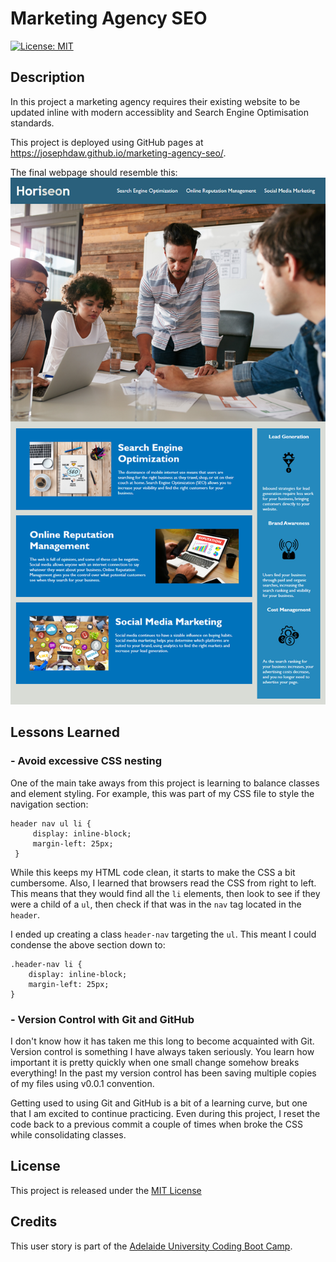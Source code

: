 # Marketing Agency SEO

[![License: MIT](https://img.shields.io/badge/License-MIT-yellow.svg)](https://opensource.org/licenses/MIT)

## Description
In this project a marketing agency requires their existing website to be updated inline with modern accessiblity and Search Engine Optimisation standards.

This project is deployed using GitHub pages at https://josephdaw.github.io/marketing-agency-seo/. 

The final webpage should resemble this: ![Page Mockup](assets/images/01-html-css-git-homework-demo.png)

## Lessons Learned
### - Avoid excessive CSS nesting
One of the main take aways from this project is learning to balance classes and element styling. For example, this was part of my CSS file to style the navigation section:
```
header nav ul li {
     display: inline-block;
     margin-left: 25px;
 }
 ```
 While this keeps my HTML code clean, it starts to make the CSS a bit cumbersome. Also, I learned that browsers read the CSS from right to left. This means that they would find all the `li` elements, then look to see if they were a child of a `ul`, then check if that was in the `nav` tag located in the `header`. 

 I ended up creating a class `header-nav` targeting the `ul`. This meant I could condense the above section down to:
 ```
 .header-nav li {
     display: inline-block;
     margin-left: 25px;
 }
 ```
### - Version Control with Git and GitHub
I don't know how it has taken me this long to become acquainted with Git. Version control is something I have always taken seriously. You learn how important it is pretty quickly when one small change somehow breaks everything! In the past my version control has been saving multiple copies of my files using v0.0.1 convention. 

Getting used to using Git and GitHub is a bit of a learning curve, but one that I am excited to continue practicing. Even during this project, I reset the code back to a previous commit a couple of times when broke the CSS while consolidating classes.

## License
This project is released under the [MIT License](LICENSE)


## Credits
This user story is part of the [Adelaide University Coding Boot Camp](https://bootcamps.adelaide.edu.au).
